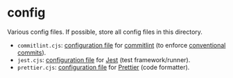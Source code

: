 # config

Various config files. If possible, store all config files in this directory.

- `commitlint.cjs`: [configuration file](https://commitlint.js.org/#/reference-configuration?id=configuration-object-example) for [commitlint](https://github.com/conventional-changelog/commitlint) (to enforce [conventional commits](https://www.conventionalcommits.org/en/v1.0.0/)).
- `jest.cjs`: [configuration file](https://jestjs.io/docs/configuration) for [Jest](https://github.com/facebook/jest) (test framework/runner).
- `prettier.cjs`: [configuration file](https://prettier.io/docs/en/configuration.html) for [Prettier](https://github.com/prettier/prettier) (code formatter).